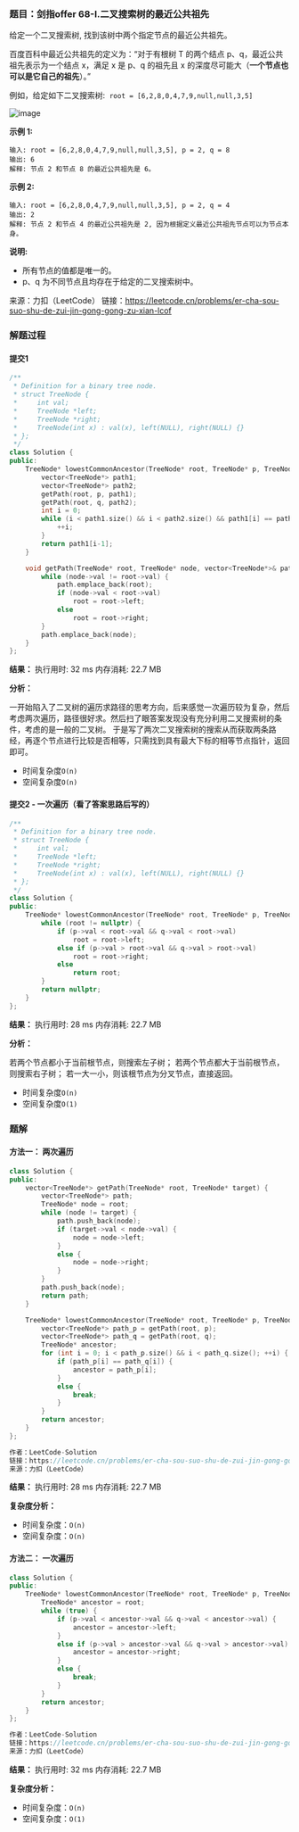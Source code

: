 ### 题目：剑指offer 68-I.二叉搜索树的最近公共祖先
给定一个二叉搜索树, 找到该树中两个指定节点的最近公共祖先。

百度百科中最近公共祖先的定义为：“对于有根树 T 的两个结点 p、q，最近公共祖先表示为一个结点 x，满足 x 是 p、q 的祖先且 x 的深度尽可能大（**一个节点也可以是它自己的祖先**）。”

例如，给定如下二叉搜索树:  `root = [6,2,8,0,4,7,9,null,null,3,5]`

![image](https://user-images.githubusercontent.com/41363767/168044079-b238ad1c-e970-4151-b35e-8358c5cec9cd.png)

**示例 1:**
```
输入: root = [6,2,8,0,4,7,9,null,null,3,5], p = 2, q = 8
输出: 6 
解释: 节点 2 和节点 8 的最近公共祖先是 6。
```
**示例 2:**
```
输入: root = [6,2,8,0,4,7,9,null,null,3,5], p = 2, q = 4
输出: 2
解释: 节点 2 和节点 4 的最近公共祖先是 2, 因为根据定义最近公共祖先节点可以为节点本身。
```

**说明:**
- 所有节点的值都是唯一的。
- p、q 为不同节点且均存在于给定的二叉搜索树中。

来源：力扣（LeetCode）
链接：https://leetcode.cn/problems/er-cha-sou-suo-shu-de-zui-jin-gong-gong-zu-xian-lcof

### 解题过程
#### 提交1
```C++
/**
 * Definition for a binary tree node.
 * struct TreeNode {
 *     int val;
 *     TreeNode *left;
 *     TreeNode *right;
 *     TreeNode(int x) : val(x), left(NULL), right(NULL) {}
 * };
 */
class Solution {
public:
    TreeNode* lowestCommonAncestor(TreeNode* root, TreeNode* p, TreeNode* q) {
        vector<TreeNode*> path1;
        vector<TreeNode*> path2;
        getPath(root, p, path1);
        getPath(root, q, path2);
        int i = 0;
        while (i < path1.size() && i < path2.size() && path1[i] == path2[i]) {
            ++i;
        }
        return path1[i-1];
    }

    void getPath(TreeNode* root, TreeNode* node, vector<TreeNode*>& path) {
        while (node->val != root->val) {
            path.emplace_back(root);
            if (node->val < root->val)
                root = root->left;
            else
                root = root->right;
        }
        path.emplace_back(node);
    }
};
```
**结果：** 执行用时: 32 ms         内存消耗: 22.7 MB

**分析：**

一开始陷入了二叉树的遍历求路径的思考方向，后来感觉一次遍历较为复杂，然后考虑两次遍历，路径很好求。然后扫了眼答案发现没有充分利用二叉搜索树的条件，考虑的是一般的二叉树。
于是写了两次二叉搜索树的搜索从而获取两条路经，再逐个节点进行比较是否相等，只需找到具有最大下标的相等节点指针，返回即可。
- 时间复杂度`O(n)`
- 空间复杂度`O(n)`

#### 提交2 - 一次遍历（看了答案思路后写的）
```C++
/**
 * Definition for a binary tree node.
 * struct TreeNode {
 *     int val;
 *     TreeNode *left;
 *     TreeNode *right;
 *     TreeNode(int x) : val(x), left(NULL), right(NULL) {}
 * };
 */
class Solution {
public:
    TreeNode* lowestCommonAncestor(TreeNode* root, TreeNode* p, TreeNode* q) {
        while (root != nullptr) {
            if (p->val < root->val && q->val < root->val)
                root = root->left;
            else if (p->val > root->val && q->val > root->val)
                root = root->right;
            else
                return root;
        }
        return nullptr;
    }
};
```
**结果：** 执行用时: 28 ms         内存消耗: 22.7 MB

**分析：**

若两个节点都小于当前根节点，则搜索左子树；
若两个节点都大于当前根节点，则搜索右子树；
若一大一小，则该根节点为分叉节点，直接返回。
- 时间复杂度`O(n)`
- 空间复杂度`O(1)`


### 题解
#### 方法一： 两次遍历
```C++
class Solution {
public:
    vector<TreeNode*> getPath(TreeNode* root, TreeNode* target) {
        vector<TreeNode*> path;
        TreeNode* node = root;
        while (node != target) {
            path.push_back(node);
            if (target->val < node->val) {
                node = node->left;
            }
            else {
                node = node->right;
            }
        }
        path.push_back(node);
        return path;
    }

    TreeNode* lowestCommonAncestor(TreeNode* root, TreeNode* p, TreeNode* q) {
        vector<TreeNode*> path_p = getPath(root, p);
        vector<TreeNode*> path_q = getPath(root, q);
        TreeNode* ancestor;
        for (int i = 0; i < path_p.size() && i < path_q.size(); ++i) {
            if (path_p[i] == path_q[i]) {
                ancestor = path_p[i];
            }
            else {
                break;
            }
        }
        return ancestor;
    }
};

作者：LeetCode-Solution
链接：https://leetcode.cn/problems/er-cha-sou-suo-shu-de-zui-jin-gong-gong-zu-xian-lcof/solution/er-cha-sou-suo-shu-de-zui-jin-gong-gong-0wpw1/
来源：力扣（LeetCode）
```
**结果：** 执行用时: 28 ms            内存消耗: 22.7 MB

**复杂度分析：**
- 时间复杂度：`O(n)`
- 空间复杂度：`O(n)`

#### 方法二： 一次遍历
```C++
class Solution {
public:
    TreeNode* lowestCommonAncestor(TreeNode* root, TreeNode* p, TreeNode* q) {
        TreeNode* ancestor = root;
        while (true) {
            if (p->val < ancestor->val && q->val < ancestor->val) {
                ancestor = ancestor->left;
            }
            else if (p->val > ancestor->val && q->val > ancestor->val) {
                ancestor = ancestor->right;
            }
            else {
                break;
            }
        }
        return ancestor;
    }
};

作者：LeetCode-Solution
链接：https://leetcode.cn/problems/er-cha-sou-suo-shu-de-zui-jin-gong-gong-zu-xian-lcof/solution/er-cha-sou-suo-shu-de-zui-jin-gong-gong-0wpw1/
来源：力扣（LeetCode）
```
**结果：** 执行用时: 32 ms            内存消耗: 22.7 MB

**复杂度分析：**
- 时间复杂度：`O(n)`
- 空间复杂度：`O(1)`
